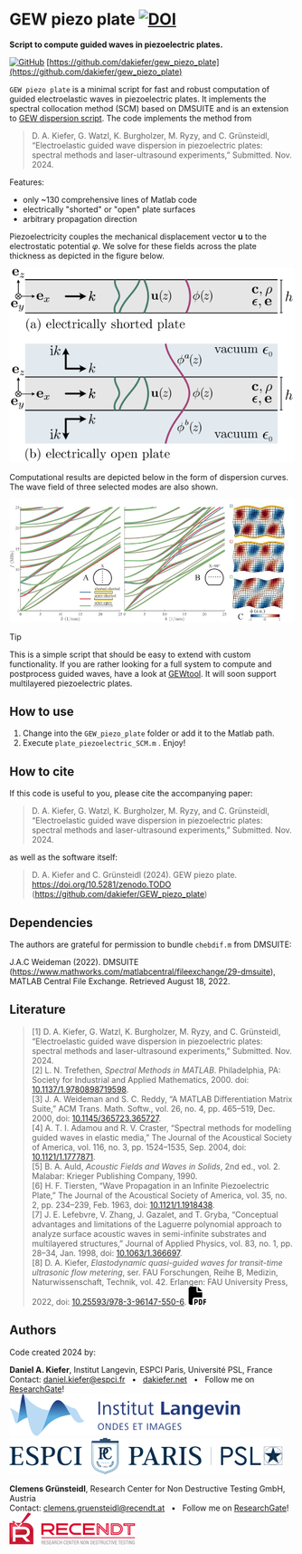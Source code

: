 # GEW piezo plate [![DOI](https://zenodo.org/badge/DOI/10.5281/zenodo.TODO.svg)](https://doi.org/10.5281/zenodo.TODO)

**Script to compute guided waves in piezoelectric plates.** 

[<img src="https://www.svgrepo.com/show/35001/github.svg" alt="GitHub" width="27px" />](https://github.com/dakiefer/gew_dispersion_script) [https://github.com/dakiefer/gew_piezo_plate](https://github.com/dakiefer/gew_piezo_plate)

`GEW piezo plate` is a minimal script for fast and robust computation of guided electroelastic waves in piezoelectric plates. It implements the spectral collocation method (SCM) based on DMSUITE and is an extension to [GEW dispersion script](https://github.com/dakiefer/GEW_dispersion_script). The code implements the method from 

> D. A. Kiefer, G. Watzl, K. Burgholzer, M. Ryzy, and C. Grünsteidl, “Electroelastic guided wave dispersion in piezoelectric plates: spectral methods and laser-ultrasound experiments,” Submitted. Nov. 2024.

Features:

- only ~130 comprehensive lines of Matlab code
- electrically "shorted" or "open" plate surfaces 
- arbitrary propagation direction

Piezoelectricity couples the mechanical displacement vector **u** to the electrostatic potential *φ*. We solve for these fields across the plate thickness as depicted in the figure below.

![Sketch of plate.](assets/plate_sketch_fields.svg)

Computational results are depicted below in the form of dispersion curves. The wave field of three selected modes are also shown. 

![Dispersion in a piezoelectric plate.](assets/dispersion_piezoelectric.jpg)

> [!TIP]
> This is a simple script that should be easy to extend with custom functionality. If you are rather looking for a full system to compute and postprocess guided waves, have a look at [GEWtool](https://github.com/dakiefer/GEWtool). It will soon support multilayered piezoelectric plates.

## How to use

1. Change into the `GEW_piezo_plate` folder or add it to the Matlab path.
2. Execute `plate_piezoelectric_SCM.m` . Enjoy!

## How to cite 
If this code is useful to you, please cite the accompanying paper:

> D. A. Kiefer, G. Watzl, K. Burgholzer, M. Ryzy, and C. Grünsteidl, “Electroelastic guided wave dispersion in piezoelectric plates: spectral methods and laser-ultrasound experiments,” Submitted. Nov. 2024.

as well as the software itself:

> D. A. Kiefer and C. Grünsteidl (2024). GEW piezo plate. https://doi.org/10.5281/zenodo.TODO (https://github.com/dakiefer/GEW_piezo_plate)

## Dependencies

The authors are grateful for permission to bundle `chebdif.m` from DMSUITE:

J.A.C Weideman (2022). DMSUITE (https://www.mathworks.com/matlabcentral/fileexchange/29-dmsuite), MATLAB Central File Exchange. Retrieved August 18, 2022.

## Literature 
> [1] D. A. Kiefer, G. Watzl, K. Burgholzer, M. Ryzy, and C. Grünsteidl, “Electroelastic guided wave dispersion in piezoelectric plates: spectral methods and laser-ultrasound experiments,” Submitted. Nov. 2024.  
> [2] L. N. Trefethen, _Spectral Methods in MATLAB_. Philadelphia, PA: Society for Industrial and Applied Mathematics, 2000. doi: [10.1137/1.9780898719598](https://doi.org/10.1137/1.9780898719598).  
> [3] J. A. Weideman and S. C. Reddy, “A MATLAB Differentiation Matrix Suite,” ACM Trans. Math. Softw., vol. 26, no. 4, pp. 465–519, Dec. 2000, doi: [10.1145/365723.365727](https://doi.org/10.1145/365723.365727).  
> [4] A. T. I. Adamou and R. V. Craster, “Spectral methods for modelling guided waves in elastic media,” The Journal of the Acoustical Society of America, vol. 116, no. 3, pp. 1524–1535, Sep. 2004, doi: [10.1121/1.1777871](https://doi.org/10.1121/1.1777871).  
> [5] B. A. Auld, _Acoustic Fields and Waves in Solids_, 2nd ed., vol. 2. Malabar: Krieger Publishing Company, 1990.  
> [6] H. F. Tiersten, “Wave Propagation in an Infinite Piezoelectric Plate,” The Journal of the Acoustical Society of America, vol. 35, no. 2, pp. 234–239, Feb. 1963, doi: [10.1121/1.1918438](https://doi.org/10.1121/1.1918438).  
> [7] J. E. Lefebvre, V. Zhang, J. Gazalet, and T. Gryba, “Conceptual advantages and limitations of the Laguerre polynomial approach to analyze surface acoustic waves in semi-infinite substrates and multilayered structures,” Journal of Applied Physics, vol. 83, no. 1, pp. 28–34, Jan. 1998, doi: [10.1063/1.366697](https://doi.org/10.1063/1.366697).  
> [8] D. A. Kiefer, _Elastodynamic quasi-guided waves for transit-time ultrasonic flow metering_, ser. FAU Forschungen, Reihe B, Medizin, Naturwissenschaft, Technik, vol. 42. Erlangen: FAU University Press, 2022, doi: [10.25593/978-3-96147-550-6](http://doi.org/10.25593/978-3-96147-550-6). [![PDF](assets/icon_file-pdf.svg)](https://dakiefer.net/publication/2022_dissertation_elastodynamic-quasi-guided-waves/2022_dissertation_Elastodynamic%20quasi-guided%20waves.pdf)

## Authors

Code created 2024 by:

**Daniel A. Kiefer**, Institut Langevin, ESPCI Paris, Université PSL, France  
Contact: [daniel.kiefer@espci.fr](mailto:daniel.kiefer@espci.fr) &nbsp; • &nbsp; [dakiefer.net](https://dakiefer.net) &nbsp; • &nbsp; Follow me on [ResearchGate](https://www.researchgate.net/profile/Daniel-Kiefer-5)!  
[![Logo Institut Langevin](assets/logo_institut_langevin.svg)](https://www.institut-langevin.espci.fr)&nbsp;&nbsp;&nbsp;&nbsp;&nbsp;&nbsp;[![Logo ESPCI](assets/logo_espci.svg)](https://www.espci.psl.eu/en/)

**Clemens Grünsteidl**, Research Center for Non Destructive Testing GmbH, Austria  
Contact: [clemens.gruensteidl@recendt.at](mailto:clemens.gruensteidl@recendt.at) &nbsp; • &nbsp; Follow me on [ResearchGate](https://www.researchgate.net/profile/Clemens-Grunsteidl)!  
[![Logo RECENDT](assets/logo_RECENDT.svg)](https://www.recendt.at/en/)
